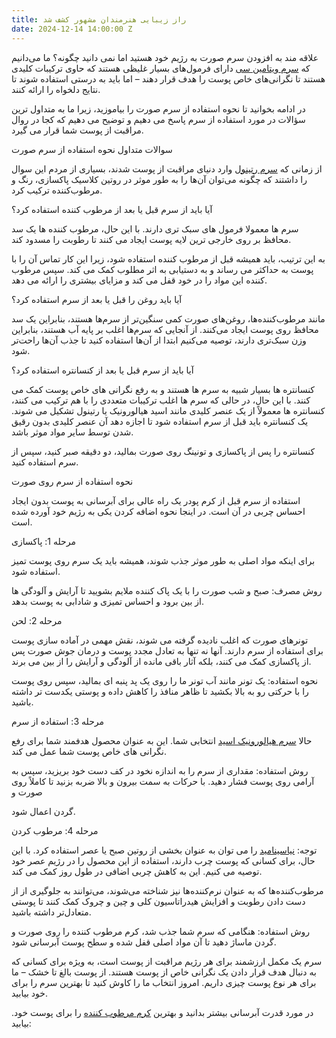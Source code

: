 ```yaml
---
title: راز زیبایی هنرمندان مشهور کشف شد
date: 2024-12-14 14:00:00 Z
---
```



علاقه مند به افزودن سرم صورت به رژیم خود هستید اما نمی دانید چگونه؟ ما می‌دانیم که [سرم‌ ویتامین سی](https://liosamart.com/product/%d8%b3%d8%b1%d9%85-%d9%be%d9%88%d8%b3%d8%aa%db%8c-%d9%88%db%8c%d8%aa%d8%a7%d9%85%db%8c%d9%86-c/) دارای فرمول‌های بسیار غلیظی هستند که حاوی ترکیبات کلیدی هستند تا نگرانی‌های خاص پوست را هدف قرار دهند – اما باید به درستی استفاده شوند تا نتایج دلخواه را ارائه کنند.

در ادامه بخوانید تا نحوه استفاده از سرم صورت را بیاموزید، زیرا ما به متداول ترین سؤالات در مورد استفاده از سرم پاسخ می دهیم و توضیح می دهیم که کجا در روال مراقبت از پوست شما قرار می گیرد.

 

سوالات متداول نحوه استفاده از سرم صورت

از زمانی که [سرم رتینول](https://liosamart.com/product/%d8%b3%d8%b1%d9%85-%d9%be%d9%88%d8%b3%d8%aa%db%8c-%d8%b1%d8%aa%db%8c%d9%86%d9%88%d9%84-%d9%88%db%8c%d8%aa%d8%a7%d9%85%db%8c%d9%86-a/) وارد دنیای مراقبت از پوست شدند، بسیاری از مردم این سوال را داشتند که چگونه می‌توان آن‌ها را به طور موثر در روتین کلاسیک پاکسازی، رنگ و مرطوب‌کننده ترکیب کرد.

 

آیا باید از سرم قبل یا بعد از مرطوب کننده استفاده کرد؟

سرم ها معمولا فرمول های سبک تری دارند. با این حال، مرطوب کننده ها یک سد محافظ بر روی خارجی ترین لایه پوست ایجاد می کنند تا رطوبت را مسدود کند.

به این ترتیب،  باید همیشه قبل از مرطوب کننده استفاده شود، زیرا این کار تماس آن را با پوست به حداکثر می رساند و به دستیابی به اثر مطلوب کمک می کند. سپس مرطوب کننده این مواد را در خود قفل می کند و مزایای بیشتری را ارائه می دهد.

 

آیا باید روغن را قبل یا بعد از سرم استفاده کرد؟

مانند مرطوب‌کننده‌ها، روغن‌های صورت کمی سنگین‌تر از سرم‌ها هستند، بنابراین یک سد محافظ روی پوست ایجاد می‌کنند. از آنجایی که سرم‌ها اغلب بر پایه آب هستند، بنابراین وزن سبک‌تری دارند، توصیه می‌کنیم ابتدا از آن‌ها استفاده کنید تا جذب آن‌ها راحت‌تر شود.

 

آیا باید از سرم قبل یا بعد از کنسانتره استفاده کرد؟

کنسانتره ها بسیار شبیه به سرم ها هستند و به رفع نگرانی های خاص پوست کمک می کنند. با این حال، در حالی که سرم ها اغلب ترکیبات متعددی را با هم ترکیب می کنند، کنسانتره ها معمولاً از یک عنصر کلیدی مانند اسید هیالورونیک یا رتینول تشکیل می شوند. یک کنسانتره باید قبل از سرم استفاده شود تا اجازه دهد آن عنصر کلیدی بدون رقیق شدن توسط سایر مواد موثر باشد.

کنسانتره را پس از پاکسازی و تونینگ روی صورت بمالید، دو دقیقه صبر کنید، سپس از سرم استفاده کنید.

 

نحوه استفاده از سرم روی صورت

استفاده از سرم قبل از کرم پودر یک راه عالی برای آبرسانی به پوست بدون ایجاد احساس چربی در آن است. در اینجا نحوه اضافه کردن یکی به رژیم خود آورده شده است.

 

مرحله 1: پاکسازی

برای اینکه مواد اصلی به طور موثر جذب شوند، همیشه باید یک سرم روی پوست تمیز استفاده شود.

روش مصرف: صبح و شب صورت را با یک پاک کننده ملایم بشویید تا آرایش و آلودگی ها از بین برود و احساس تمیزی و شادابی به پوست بدهد.

 

مرحله 2: لحن

تونرهای صورت که اغلب نادیده گرفته می شوند، نقش مهمی در آماده سازی پوست برای استفاده از سرم دارند. آنها نه تنها به تعادل مجدد پوست و درمان جوش صورت پس از پاکسازی کمک می کنند، بلکه آثار باقی مانده از آلودگی و آرایش را از بین می برند.

نحوه استفاده: یک تونر مانند آب تونر ما را روی یک پد پنبه ای بمالید، سپس روی پوست را با حرکتی رو به بالا بکشید تا ظاهر منافذ را کاهش داده و پوستی یکدست تر داشته باشید.

 

مرحله 3: استفاده از سرم

حالا [سرم هیالورونیک اسید](https://liosamart.com/product/%d8%b3%d8%b1%d9%85-%d9%be%d9%88%d8%b3%d8%aa%db%8c-%d9%87%db%8c%d8%a7%d9%84%d9%88%d8%b1%d9%88%d9%86%db%8c%da%a9-%d8%a7%d8%b3%db%8c%d8%af/) انتخابی شما. این به عنوان محصول هدفمند شما برای رفع نگرانی های خاص پوست شما عمل می کند.

روش استفاده: مقداری از سرم را به اندازه نخود در کف دست خود بریزید، سپس به آرامی روی پوست فشار دهید. با حرکات به سمت بیرون و بالا ضربه بزنید تا کاملاً روی صورت و

گردن اعمال شود.

 

مرحله 4: مرطوب کردن

توجه: [نیاسینامید](https://liosamart.com/product/%d8%b3%d8%b1%d9%85-%d9%be%d9%88%d8%b3%d8%aa%db%8c-%d9%86%db%8c%d8%a7%d8%b3%db%8c%d9%86%d8%a7%d9%85%db%8c%d8%af/) را می توان به عنوان بخشی از روتین صبح یا عصر استفاده کرد. با این حال، برای کسانی که پوست چرب دارند، استفاده از این محصول را در رژیم عصر خود توصیه می کنیم. این به کاهش چربی اضافی در طول روز کمک می کند.

مرطوب‌کننده‌ها که به عنوان نرم‌کننده‌ها نیز شناخته می‌شوند، می‌توانند به جلوگیری از از دست دادن رطوبت و افزایش هیدراتاسیون کلی و چین و چروک کمک کنند تا پوستی متعادل‌تر داشته باشید.

 

روش استفاده: هنگامی که سرم شما جذب شد، کرم مرطوب کننده را روی صورت و گردن ماساژ دهید تا آن مواد اصلی قفل شده و سطح پوست آبرسانی شود.

سرم یک مکمل ارزشمند برای هر رژیم مراقبت از پوست است، به ویژه برای کسانی که به دنبال هدف قرار دادن یک نگرانی خاص از پوست هستند. از پوست بالغ تا خشک – ما برای هر نوع پوست چیزی داریم. امروز انتخاب ما را کاوش کنید تا بهترین سرم را برای خود بیابید.

.در مورد قدرت آبرسانی بیشتر بدانید و بهترین [کرم مرطوب کننده](https://liosamart.com/product-category/%d9%85%d8%b1%d8%b7%d9%88%d8%a8-%da%a9%d9%86%d9%86%d8%af%d9%87/) را برای پوست خود بیابید:

